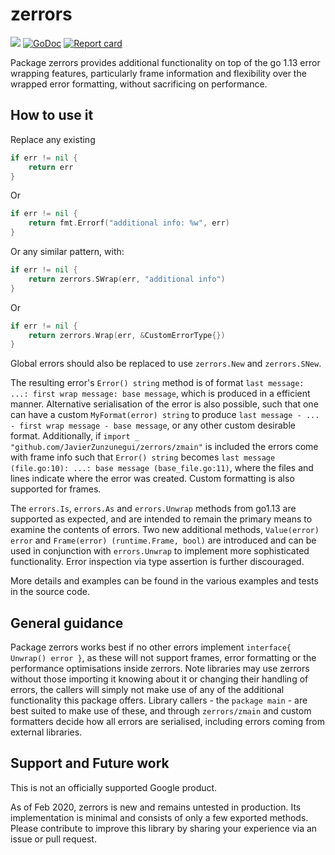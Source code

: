 # zerrors 
[![](https://github.com/JavierZunzunegui/zerrors/workflows/Go/badge.svg)](https://github.com/JavierZunzunegui/zerrors/actions?query=workflow%3AGo)
[![GoDoc](https://godoc.org/github.com/JavierZunzunegui/zerrors?status.svg)](http://godoc.org/github.com/JavierZunzunegui/zerrors) 
[![Report card](https://goreportcard.com/badge/github.com/JavierZunzunegui/zerrors)](https://goreportcard.com/report/github.com/JavierZunzunegui/zerrors)

Package zerrors provides additional functionality on top of the go 1.13 error wrapping features,
particularly frame information and flexibility over the wrapped error formatting, without sacrificing on performance.

## How to use it

Replace any existing
```go
if err != nil {
    return err
}
```
Or
```go
if err != nil {
    return fmt.Errorf("additional info: %w", err)
}
```

Or any similar pattern, with:

```go
if err != nil {
    return zerrors.SWrap(err, "additional info")
}
```
Or
```go
if err != nil {
    return zerrors.Wrap(err, &CustomErrorType{})
}
```

Global errors should also be replaced to use `zerrors.New` and `zerrors.SNew`.

The resulting error's `Error() string` method is of format `last message: ...: first wrap message: base message`,
which is produced in a efficient manner.
Alternative serialisation of the error is also possible, such that one can have a custom `MyFormat(error) string`
to produce `last message - ... - first wrap message - base message`, or any other custom desirable format.
Additionally, if `import _ "github.com/JavierZunzunegui/zerrors/zmain"` is included the errors come with frame info
such that `Error() string` becomes `last message (file.go:10): ...: base message (base_file.go:11)`,
where the files and lines indicate where the error was created.
Custom formatting is also supported for frames.

The `errors.Is`, `errors.As` and `errors.Unwrap` methods from go1.13 are supported as expected,
and are intended to remain the primary means to examine the contents of errors.
Two new additional methods, `Value(error) error` and `Frame(error) (runtime.Frame, bool)`
are introduced and can be used in conjunction with `errors.Unwrap` to implement more sophisticated functionality.
Error inspection via type assertion is further discouraged.

More details and examples can be found in the various examples and tests in the source code.

## General guidance

Package zerrors works best if no other errors implement `interface{ Unwrap() error }`,
as these will not support frames, error formatting or the performance optimisations inside zerrors.
Note libraries may use zerrors without those importing it knowing about it or changing their handling of errors,
the callers will simply not make use of any of the additional functionality this package offers.
Library callers - the `package main` - are best suited to make use of these,
and through `zerrors/zmain` and custom formatters decide how all errors are serialised,
including errors coming from external libraries.

## Support and Future work

This is not an officially supported Google product.

As of Feb 2020, zerrors is new and remains untested in production.
Its implementation is minimal and consists of only a few exported methods.
Please contribute to improve this library by sharing your experience via an issue or pull request.
